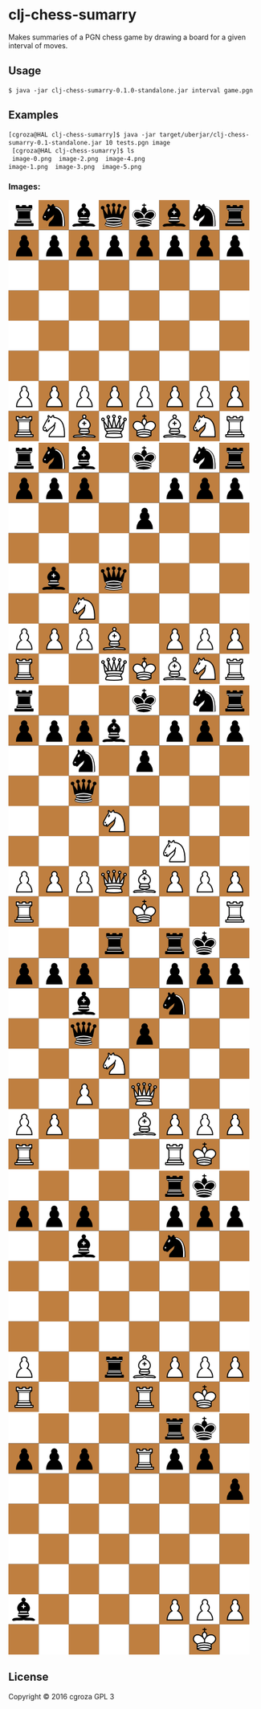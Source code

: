# clj-chess-sumarry
Makes summaries of a PGN chess game by drawing a board for a given interval of moves.
## Usage
    $ java -jar clj-chess-sumarry-0.1.0-standalone.jar interval game.pgn
## Examples
   ```
   [cgroza@HAL clj-chess-sumarry]$ java -jar target/uberjar/clj-chess-sumarry-0.1-standalone.jar 10 tests.pgn image
    [cgroza@HAL clj-chess-sumarry]$ ls
    image-0.png  image-2.png  image-4.png
   image-1.png  image-3.png  image-5.png
   ```
### Images:
   ![Alt text](image-0.png?raw=true)
   ![Alt text](image-1.png?raw=true)
   ![Alt text](image-2.png?raw=true)
   ![Alt text](image-3.png?raw=true)
   ![Alt text](image-4.png?raw=true)
   ![Alt text](image-5.png?raw=true)
## License
Copyright © 2016 cgroza
GPL 3

